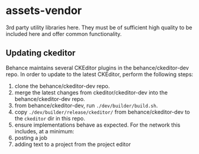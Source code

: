 # assets-vendor

3rd party utility libraries here. They must be of sufficient high quality to be included here and offer common functionality.

## Updating ckeditor

Behance maintains several CKEditor plugins in the behance/ckeditor-dev repo. In order to update to the latest CKEditor, perform the following steps:

1. clone the behance/ckeditor-dev repo.
1. merge the latest changes from ckeditor/ckeditor-dev into the behance/ckeditor-dev repo.
1. from behance/ckeditor-dev, run `./dev/builder/build.sh`.
1. copy `./dev/builder/release/ckeditor/` from behance/ckeditor-dev to the `ckeditor` dir in this repo.
1. ensure implementations behave as expected. For the network this includes, at a minimum:
  1. posting a job
  1. adding text to a project from the project editor